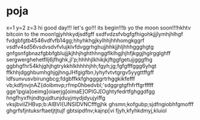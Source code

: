 # poja
x=1
y=2
z=3
hi
good day!!!
let's go!!!
its begin!!!b
yo the moon soon!!!hkhtv
bitcoin to the moon!gjyhhkydjsdfgff
sxdfvdzsfvbgfgfhigohkjjjlymhjhlhgf
fvdgbfgtb4546vdfvfb14gg;hhyhkhgjkylhhjhhhomgkggrf
vsdfv4sd56vsdvsdvfvlujklvfdvggrhghujjhhkjjhljhhhggghgtg
 gnfgsnfgbnazfgbbfgblujjjkjhhjhghthhnggflklhgjhjhfjkggjhglrgglghff
sergwerghehetfllj6jfhghk,jl'p;hhhhjlkhikjkjftggfgetujjgggfhg
ggbhgfhr54khjghjhgtrykkhlkhhhhjhh;fgyh;jg;fgfgfffggg6yhgt
ffkhhjdgghbumhghjgjhngJHfgigfbn,lyhyfvtvtgrgv5yygttffgff
ldfsunvusvbirungbcg;fdgbffkkfghggggrtrhggkikfefff
vb;kdfjnvjnAZ{doibmvp;rfmp0hbedvbl;'sdggrgtgfhfrffgrfffff
gge'lpgia[oeimg]oiaerjg[oimaE]OPIGJ[Oghtyfedrtfghggdfgg
hngfhyxfhjndtgujdtunjduyjmydjdyujyiffg
vksjbvilZHBvp;b:AIBVI{UNSIDVNCfffgjhk
ghsmn;kofgubp;sjdfngiobhfgmofff
ghgrfsfjntuksrftaetjtjtujf
gbtsipdfnv;kajnp[vi
fjyh,kfyhkdmyj,kluiol
